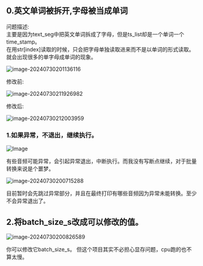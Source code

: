 ## 0.英文单词被拆开,字母被当成单词

问题描述:  
主要是因为text_seg中把英文单词拆成了字母，但是ts_list却是一个单词一个time_stamp。  
在用str[index]读取的时候，只会把字母单独读取进来而不是以单词的形式读取。  
就会出现很多的单字母成单词的现象。  

![image-20240730201136116](https://image.baidu.com/search/down?url=https://img3.doubanio.com/view/photo/l/public/p2911239613.webp)

修改前:

![image-20240730211926982](https://image.baidu.com/search/down?url=https://img9.doubanio.com/view/photo/l/public/p2911239616.webp)



修改后:

![image-20240730212003959](https://image.baidu.com/search/down?url=https://img9.doubanio.com/view/photo/l/public/p2911239615.webp)

### 1.如果异常，不退出，继续执行。

![Image](https://image.baidu.com/search/down?url=https://img1.doubanio.com/view/photo/l/public/p2911239608.webp)

有些音频可能异常，会引起异常退出，中断执行。而我没有写断点继续，对于批量转换来说是个噩梦。

![image-20240730200715288](https://image.baidu.com/search/down?url=https://img1.doubanio.com/view/photo/l/public/p2911239610.webp)

目前暂时会先跳过异常部分，并且在最终打印有哪些音频因为异常未能转换。至少不会异常退出了。  



## 2.将batch_size_s改成可以修改的值。

![image-20240730200826589](https://image.baidu.com/search/down?url=https://img3.doubanio.com/view/photo/l/public/p2911239612.webp)

你可以修改它batch_size_s。
但这个项目其实不必担心显存问题，cpu跑的也不算太慢。